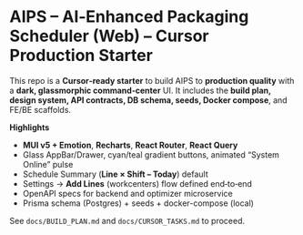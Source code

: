 # AIPS – AI‑Enhanced Packaging Scheduler (Web) – Cursor Production Starter

This repo is a **Cursor‑ready starter** to build AIPS to **production quality** with a
**dark, glassmorphic command‑center** UI. It includes the **build plan, design system,
API contracts, DB schema, seeds, Docker compose**, and FE/BE scaffolds.

**Highlights**
- **MUI v5 + Emotion**, **Recharts**, **React Router**, **React Query**
- Glass AppBar/Drawer, cyan/teal gradient buttons, animated “System Online” pulse
- Schedule Summary (**Line × Shift – Today**) default
- Settings → **Add Lines** (workcenters) flow defined end‑to‑end
- OpenAPI specs for backend and optimizer microservice
- Prisma schema (Postgres) + seeds + docker-compose (local)

See `docs/BUILD_PLAN.md` and `docs/CURSOR_TASKS.md` to proceed.
